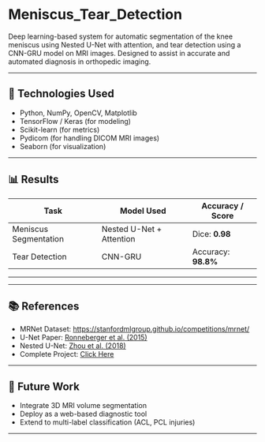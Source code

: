 # Meniscus_Tear_Detection
Deep learning-based system for automatic segmentation of the knee meniscus using Nested U-Net with attention, and tear detection using a CNN-GRU model on MRI images. Designed to assist in accurate and automated diagnosis in orthopedic imaging.


---

## 🔧 Technologies Used

- Python, NumPy, OpenCV, Matplotlib
- TensorFlow / Keras (for modeling)
- Scikit-learn (for metrics)
- Pydicom (for handling DICOM MRI images)
- Seaborn (for visualization)

---

## 📊 Results

| Task                | Model Used               | Accuracy / Score |
|---------------------|--------------------------|------------------|
| Meniscus Segmentation | Nested U-Net + Attention | Dice: **0.98** |
| Tear Detection        | CNN-GRU                  | Accuracy: **98.8%** |

---



---

## 📚 References

- MRNet Dataset: https://stanfordmlgroup.github.io/competitions/mrnet/
- U-Net Paper: [Ronneberger et al. (2015)](https://arxiv.org/abs/1505.04597)
- Nested U-Net: [Zhou et al. (2018)](https://arxiv.org/abs/1805.04366)
- Complete Project: [Click Here](https://drive.google.com/drive/folders/1btel0osrMEvESIuL0W_s-ameWWUUUHCk?usp=drive_link)
---

## 🚀 Future Work

- Integrate 3D MRI volume segmentation  
- Deploy as a web-based diagnostic tool  
- Extend to multi-label classification (ACL, PCL injuries)

---



